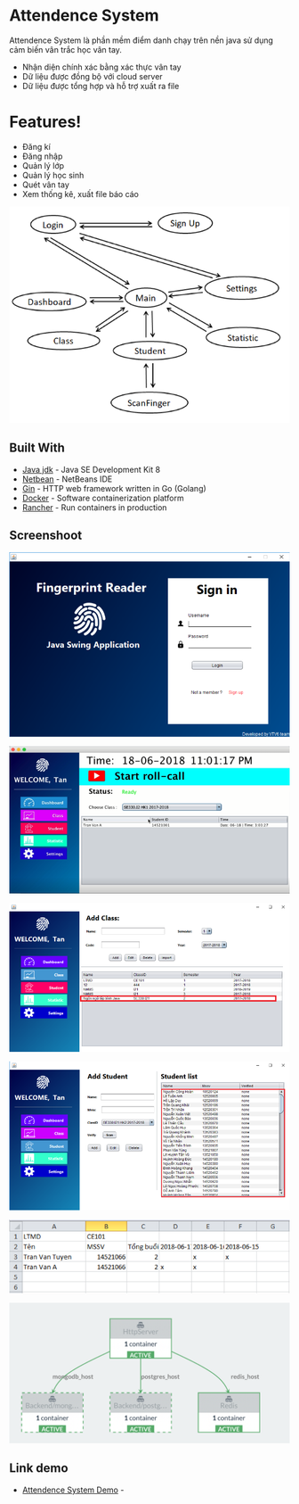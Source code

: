 # Attendence System


Attendence System là phần mềm điểm danh chạy trên nền java sử dụng cảm biến vân trắc học vân tay.

  - Nhận diện chính xác bằng xác thực vân tay
  - Dữ liệu được đồng bộ với cloud server
  - Dữ liệu được tổng hợp và hỗ trợ xuất ra file

# Features!

  - Đăng kí
  - Đăng nhập
  - Quản lý lớp
  - Quản lý học sinh
  - Quét vân tay
  - Xem thống kê, xuất file báo cáo

![alt tag](Picture1.png "Sơ đồ giao diện tổng thể")


## Built With

* [Java jdk](http://www.oracle.com/technetwork/java/javase/downloads/jdk8-downloads-2133151.html) - Java SE Development Kit 8
* [Netbean](https://netbeans.org/downloads/) - NetBeans IDE
* [Gin](https://rometools.github.io/rome/) - HTTP web framework written in Go (Golang) 
*  [Docker](https://www.docker.com) - Software containerization platform
* [Rancher](https://rancher.com) - Run containers in production

## Screenshoot

![alt tag](Loginscreen.png "Sơ đồ giao diện tổng thể")

![alt tag](rollscreen.png "Sơ đồ giao diện tổng thể")

![alt tag](classscreen.png "Sơ đồ giao diện tổng thể")

![alt tag](studentscreen.png "Sơ đồ giao diện tổng thể")

![alt tag](report.png "Sơ đồ giao diện tổng thể")

![alt tag](rancher.png "Sơ đồ giao diện tổng thể")


## Link demo
* [Attendence System Demo](https://youtu.be/fVrKl7UyIOw) - 
